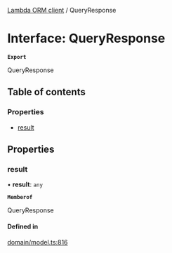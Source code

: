 [Lambda ORM client](../README.md) / QueryResponse

# Interface: QueryResponse

**`Export`**

QueryResponse

## Table of contents

### Properties

- [result](QueryResponse.md#result)

## Properties

### result

• **result**: `any`

**`Memberof`**

QueryResponse

#### Defined in

[domain/model.ts:816](https://github.com/FlavioLionelRita/lambdaorm-client-node/blob/5a7bd8d/src/lib/domain/model.ts#L816)
